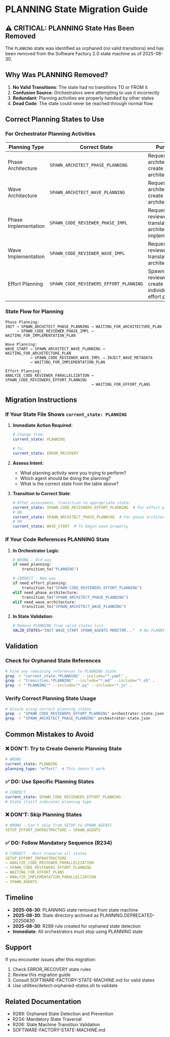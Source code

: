 # PLANNING State Migration Guide

## ⚠️ CRITICAL: PLANNING State Has Been Removed

The `PLANNING` state was identified as orphaned (no valid transitions) and has been removed from the Software Factory 2.0 state machine as of 2025-08-30.

## Why Was PLANNING Removed?

1. **No Valid Transitions**: The state had no transitions TO or FROM it
2. **Confusion Source**: Orchestrators were attempting to use it incorrectly
3. **Redundant**: Planning activities are properly handled by other states
4. **Dead Code**: The state could never be reached through normal flow

## Correct Planning States to Use

### For Orchestrator Planning Activities

| Planning Type | Correct State | Purpose |
|--------------|---------------|---------|
| Phase Architecture | `SPAWN_ARCHITECT_PHASE_PLANNING` | Request architect to create phase architecture |
| Wave Architecture | `SPAWN_ARCHITECT_WAVE_PLANNING` | Request architect to create wave architecture |
| Phase Implementation | `SPAWN_CODE_REVIEWER_PHASE_IMPL` | Request code reviewer to translate architecture to implementation |
| Wave Implementation | `SPAWN_CODE_REVIEWER_WAVE_IMPL` | Request code reviewer to translate wave architecture |
| Effort Planning | `SPAWN_CODE_REVIEWERS_EFFORT_PLANNING` | Spawn code reviewers to create individual effort plans |

### State Flow for Planning

```
Phase Planning:
INIT → SPAWN_ARCHITECT_PHASE_PLANNING → WAITING_FOR_ARCHITECTURE_PLAN 
     → SPAWN_CODE_REVIEWER_PHASE_IMPL → WAITING_FOR_IMPLEMENTATION_PLAN

Wave Planning:
WAVE_START → SPAWN_ARCHITECT_WAVE_PLANNING → WAITING_FOR_ARCHITECTURE_PLAN
           → SPAWN_CODE_REVIEWER_WAVE_IMPL → INJECT_WAVE_METADATA 
           → WAITING_FOR_IMPLEMENTATION_PLAN

Effort Planning:
ANALYZE_CODE_REVIEWER_PARALLELIZATION → SPAWN_CODE_REVIEWERS_EFFORT_PLANNING 
                                      → WAITING_FOR_EFFORT_PLANS
```

## Migration Instructions

### If Your State File Shows `current_state: PLANNING`

1. **Immediate Action Required**:
   ```yaml
   # Change from:
   current_state: PLANNING
   
   # To:
   current_state: ERROR_RECOVERY
   ```

2. **Assess Intent**:
   - What planning activity were you trying to perform?
   - Which agent should be doing the planning?
   - What is the correct state from the table above?

3. **Transition to Correct State**:
   ```yaml
   # After assessment, transition to appropriate state:
   current_state: SPAWN_CODE_REVIEWERS_EFFORT_PLANNING  # For effort planning
   # OR
   current_state: SPAWN_ARCHITECT_PHASE_PLANNING  # For phase architecture
   # OR
   current_state: WAVE_START  # To begin wave properly
   ```

### If Your Code References PLANNING State

1. **In Orchestrator Logic**:
   ```python
   # WRONG - Old way
   if need_planning:
       transition_to("PLANNING")
   
   # CORRECT - New way
   if need_effort_planning:
       transition_to("SPAWN_CODE_REVIEWERS_EFFORT_PLANNING")
   elif need_phase_architecture:
       transition_to("SPAWN_ARCHITECT_PHASE_PLANNING")
   elif need_wave_architecture:
       transition_to("SPAWN_ARCHITECT_WAVE_PLANNING")
   ```

2. **In State Validation**:
   ```bash
   # Remove PLANNING from valid states list
   VALID_STATES="INIT WAVE_START SPAWN_AGENTS MONITOR..."  # No PLANNING
   ```

## Validation

### Check for Orphaned State References
```bash
# Find any remaining references to PLANNING state
grep -r "current_state.*PLANNING" --include="*.yaml" .
grep -r "transition.*PLANNING" --include="*.md" --include="*.sh" .
grep -r "'PLANNING'" --include="*.py" --include="*.js" .
```

### Verify Correct Planning State Usage
```bash
# Ensure using correct planning states
grep -r "SPAWN_CODE_REVIEWERS_EFFORT_PLANNING" orchestrator-state.json
grep -r "SPAWN_ARCHITECT_PHASE_PLANNING" orchestrator-state.json
```

## Common Mistakes to Avoid

### ❌ DON'T: Try to Create Generic Planning State
```yaml
# WRONG
current_state: PLANNING
planning_type: "effort"  # This doesn't work
```

### ✅ DO: Use Specific Planning States
```yaml
# CORRECT
current_state: SPAWN_CODE_REVIEWERS_EFFORT_PLANNING
# State itself indicates planning type
```

### ❌ DON'T: Skip Planning States
```yaml
# WRONG - Can't skip from SETUP to SPAWN_AGENTS
SETUP_EFFORT_INFRASTRUCTURE → SPAWN_AGENTS
```

### ✅ DO: Follow Mandatory Sequence (R234)
```yaml
# CORRECT - Must traverse all states
SETUP_EFFORT_INFRASTRUCTURE 
→ ANALYZE_CODE_REVIEWER_PARALLELIZATION
→ SPAWN_CODE_REVIEWERS_EFFORT_PLANNING
→ WAITING_FOR_EFFORT_PLANS
→ ANALYZE_IMPLEMENTATION_PARALLELIZATION
→ SPAWN_AGENTS
```

## Timeline

- **2025-08-30**: PLANNING state removed from state machine
- **2025-08-30**: State directory archived as PLANNING.DEPRECATED-20250830
- **2025-08-30**: R289 rule created for orphaned state detection
- **Immediate**: All orchestrators must stop using PLANNING state

## Support

If you encounter issues after this migration:

1. Check ERROR_RECOVERY state rules
2. Review this migration guide
3. Consult SOFTWARE-FACTORY-STATE-MACHINE.md for valid states
4. Use utilities/detect-orphaned-states.sh to validate

## Related Documentation

- R289: Orphaned State Detection and Prevention
- R234: Mandatory State Traversal
- R206: State Machine Transition Validation
- SOFTWARE-FACTORY-STATE-MACHINE.md